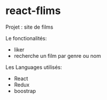 # react-flims

Projet : site de films

Le fonctionalités:
* liker
* recherche un film par genre ou nom

Les Languages utilisés:
* React
* Redux
* boostrap
